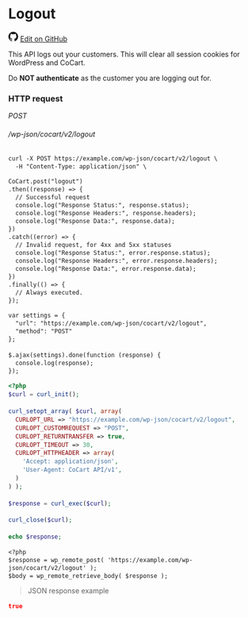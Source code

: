 # Logout #

<img src="images/github.svg" width="20" height="20" alt="GitHub Mark Logo"> [Edit on GitHub](https://github.com/co-cart/co-cart-docs/blob/master/source/includes/cocart-v2/_logout.md)

This API logs out your customers. This will clear all session cookies for WordPress and CoCart.

<aside class="warning">
  Do <strong>NOT authenticate</strong> as the customer you are logging out for.
</aside>

### HTTP request ###

<div class="api-endpoint">
  <div class="endpoint-data">
    <i class="label label-post">POST</i>
    <h6>/wp-json/cocart/v2/logout</h6>
  </div>
</div>

```shell
curl -X POST https://example.com/wp-json/cocart/v2/logout \
  -H "Content-Type: application/json" \
```

```javascript--node
CoCart.post("logout")
.then((response) => {
  // Successful request
  console.log("Response Status:", response.status);
  console.log("Response Headers:", response.headers);
  console.log("Response Data:", response.data);
})
.catch((error) => {
  // Invalid request, for 4xx and 5xx statuses
  console.log("Response Status:", error.response.status);
  console.log("Response Headers:", error.response.headers);
  console.log("Response Data:", error.response.data);
})
.finally(() => {
  // Always executed.
});
```

```javascript--jquery
var settings = {
  "url": "https://example.com/wp-json/cocart/v2/logout",
  "method": "POST"
};

$.ajax(settings).done(function (response) {
  console.log(response);
});
```

```php
<?php
$curl = curl_init();

curl_setopt_array( $curl, array(
  CURLOPT_URL => "https://example.com/wp-json/cocart/v2/logout",
  CURLOPT_CUSTOMREQUEST => "POST",
  CURLOPT_RETURNTRANSFER => true,
  CURLOPT_TIMEOUT => 30,
  CURLOPT_HTTPHEADER => array(
    'Accept: application/json',
    'User-Agent: CoCart API/v1',
  )
) );

$response = curl_exec($curl);

curl_close($curl);

echo $response;
```

```php--wp-http-api
<?php
$response = wp_remote_post( 'https://example.com/wp-json/cocart/v2/logout' );
$body = wp_remote_retrieve_body( $response );
```

> JSON response example

```json
true
```